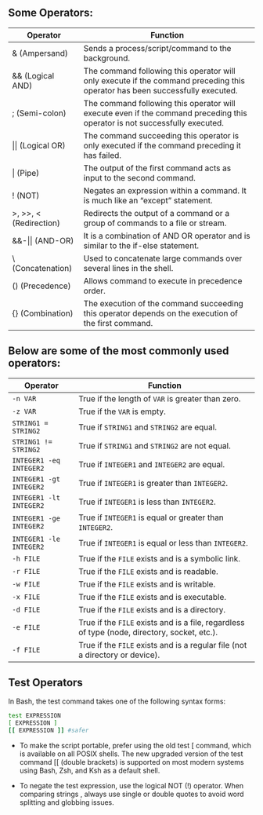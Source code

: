 <!-- : ' 
REF: 
https://linuxize.com/post/bash-if-else-statement/
https://www.w3schools.io/terminal/bash-loop-file-content/
https://www.geeksforgeeks.org/chaining-commands-in-linux/
'   -->

## Some Operators:
| Operator | Function |
|---|---|
| & (Ampersand) | Sends a process/script/command to the background. |
| && (Logical AND) | The command following this operator will only execute if the command preceding this operator has been successfully executed. |
| ; (Semi-colon) | The command following this operator will execute even if the command preceding this operator is not successfully executed. |
| \|\|  (Logical OR) | The command succeeding this operator is only executed if the command preceding it has failed. |
| \| (Pipe) | The output of the first command acts as input to the second command. |
| ! (NOT) | Negates an expression within a command. It is much like an “except” statement. |
| >, >>, < (Redirection) | Redirects the output of a command or a group of commands to a file or stream. |
| &&-\|\| (AND-OR) | It is a combination of AND OR operator and is similar to the if-else statement. |
| \ (Concatenation) | Used to concatenate large commands over several lines in the shell. |
| () (Precedence) | Allows command to execute in precedence order. |
| {} (Combination) | The execution of the command succeeding this operator depends on the execution of the first command. |

## Below are some of the most commonly used operators:
| Operator | Function |
|---|---|
| `-n VAR` | True if the length of `VAR` is greater than zero. |
| `-z VAR` | True if the `VAR` is empty. |
| `STRING1 = STRING2` | True if `STRING1` and `STRING2` are equal. |
| `STRING1 != STRING2` | True if `STRING1` and `STRING2` are not equal. |
| `INTEGER1 -eq INTEGER2` | True if `INTEGER1` and `INTEGER2` are equal. |
| `INTEGER1 -gt INTEGER2` | True if `INTEGER1` is greater than `INTEGER2`. |
| `INTEGER1 -lt INTEGER2` | True if `INTEGER1` is less than `INTEGER2`. |
| `INTEGER1 -ge INTEGER2` | True if `INTEGER1` is equal or greater than `INTEGER2`. |
| `INTEGER1 -le INTEGER2` | True if `INTEGER1` is equal or less than `INTEGER2`. |
| `-h FILE` | True if the `FILE` exists and is a symbolic link. |
| `-r FILE` | True if the `FILE` exists and is readable. |
| `-w FILE` | True if the `FILE` exists and is writable. |
| `-x FILE` | True if the `FILE` exists and is executable. |
| `-d FILE` | True if the `FILE` exists and is a directory. |
| `-e FILE` | True if the `FILE` exists and is a file, regardless of type (node, directory, socket, etc.). |
| `-f FILE` | True if the `FILE` exists and is a regular file (not a directory or device). |

## Test Operators
In Bash, the test command takes one of the following syntax forms:

```bash 
test EXPRESSION
[ EXPRESSION ]
[[ EXPRESSION ]] #safer
```
- To make the script portable, prefer using the old test [ command, which is available on all POSIX shells. The new upgraded version of the test command [[ (double brackets) is supported on most modern systems using Bash, Zsh, and Ksh as a default shell.

- To negate the test expression, use the logical NOT (!) operator. When comparing strings , always use single or double quotes to avoid word splitting and globbing issues.